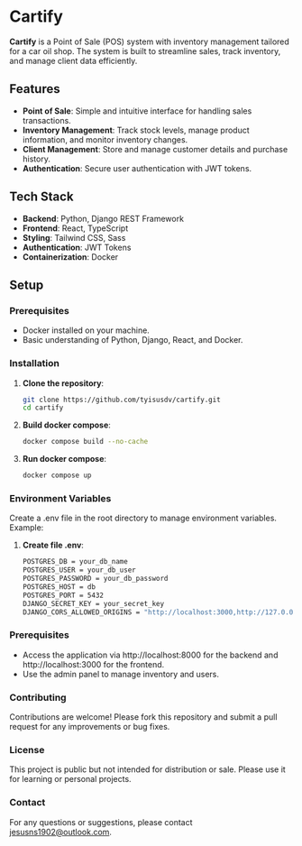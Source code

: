 # Cartify

**Cartify** is a Point of Sale (POS) system with inventory management tailored for a car oil shop. The system is built to streamline sales, track inventory, and manage client data efficiently.

## Features

- **Point of Sale**: Simple and intuitive interface for handling sales transactions.
- **Inventory Management**: Track stock levels, manage product information, and monitor inventory changes.
- **Client Management**: Store and manage customer details and purchase history.
- **Authentication**: Secure user authentication with JWT tokens.

## Tech Stack

- **Backend**: Python, Django REST Framework
- **Frontend**: React, TypeScript
- **Styling**: Tailwind CSS, Sass
- **Authentication**: JWT Tokens
- **Containerization**: Docker

## Setup

### Prerequisites

- Docker installed on your machine.
- Basic understanding of Python, Django, React, and Docker.

### Installation

1. **Clone the repository**:
   ```bash
   git clone https://github.com/tyisusdv/cartify.git
   cd cartify

2. **Build docker compose**:
   ```bash
   docker compose build --no-cache

3. **Run docker compose**:
   ```bash
   docker compose up

### Environment Variables
Create a .env file in the root directory to manage environment variables. Example:

1. **Create file .env**:
   ```bash
   POSTGRES_DB = your_db_name
   POSTGRES_USER = your_db_user
   POSTGRES_PASSWORD = your_db_password
   POSTGRES_HOST = db
   POSTGRES_PORT = 5432
   DJANGO_SECRET_KEY = your_secret_key
   DJANGO_CORS_ALLOWED_ORIGINS = "http://localhost:3000,http://127.0.0.1:3000"

### Prerequisites

- Access the application via http://localhost:8000 for the backend and http://localhost:3000 for the frontend.
- Use the admin panel to manage inventory and users.

### Contributing
Contributions are welcome! Please fork this repository and submit a pull request for any improvements or bug fixes.

### License
This project is public but not intended for distribution or sale. Please use it for learning or personal projects.

### Contact
For any questions or suggestions, please contact jesusns1902@outlook.com.